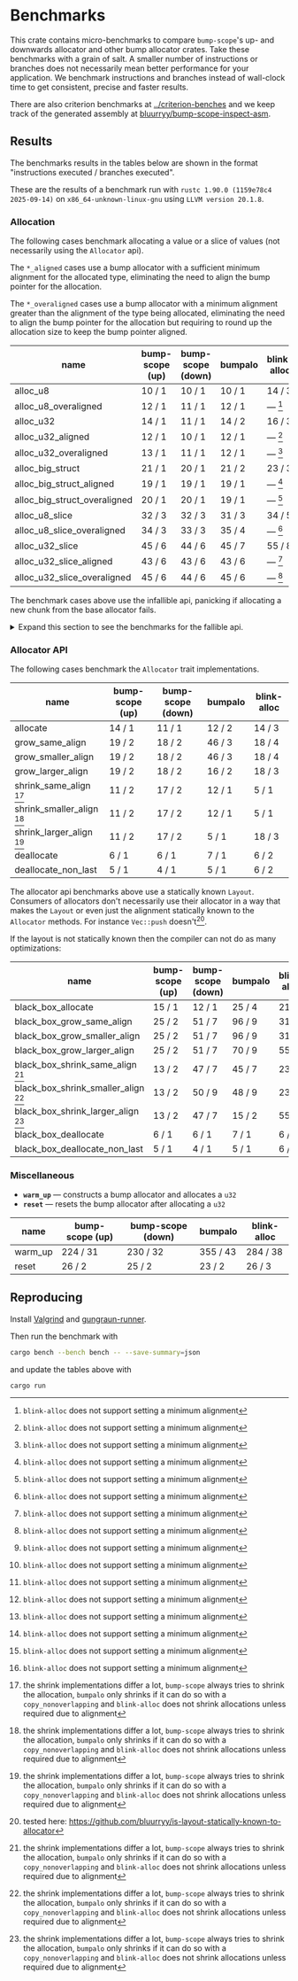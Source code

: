 # Benchmarks

This crate contains micro-benchmarks to compare `bump-scope`'s up- and downwards allocator and other bump allocator crates. Take these benchmarks with a grain of salt. A smaller number of instructions or branches does not necessarily mean better performance for your application. We benchmark instructions and branches instead of wall-clock time to get consistent, precise and faster results.

There are also criterion benchmarks at [../criterion-benches](../criterion-benches) and we keep track of the generated assembly at [bluurryy/bump-scope-inspect-asm](https://github.com/bluurryy/bump-scope-inspect-asm).

## Results

The benchmarks results in the tables below are shown in the format "instructions executed / branches executed".

These are the results of a benchmark run with <!-- version start -->`rustc 1.90.0 (1159e78c4 2025-09-14)` on `x86_64-unknown-linux-gnu` using `LLVM version 20.1.8`<!-- version end -->.

### Allocation

The following cases benchmark allocating a value or a slice of values (not necessarily using the `Allocator` api).

The `*_aligned` cases use a bump allocator with a sufficient minimum alignment for the allocated type, eliminating the need to align the bump pointer for the allocation.

The `*_overaligned` cases use a bump allocator with a minimum alignment greater than the alignment of the type being allocated, eliminating the need to align the bump pointer for the allocation but requiring to round up the allocation size to keep the bump pointer aligned.

<!-- alloc table start -->

| name                         | bump-scope (up) | bump-scope (down) | bumpalo | blink-alloc |
|------------------------------|-----------------|-------------------|---------|-------------|
| alloc_u8                     | 10 / 1          | 10 / 1            | 10 / 1  | 14 / 3      |
| alloc_u8_overaligned         | 12 / 1          | 11 / 1            | 12 / 1  | — [^1]      |
| alloc_u32                    | 14 / 1          | 11 / 1            | 14 / 2  | 16 / 3      |
| alloc_u32_aligned            | 12 / 1          | 10 / 1            | 12 / 1  | — [^1]      |
| alloc_u32_overaligned        | 13 / 1          | 11 / 1            | 12 / 1  | — [^1]      |
| alloc_big_struct             | 21 / 1          | 20 / 1            | 21 / 2  | 23 / 3      |
| alloc_big_struct_aligned     | 19 / 1          | 19 / 1            | 19 / 1  | — [^1]      |
| alloc_big_struct_overaligned | 20 / 1          | 20 / 1            | 19 / 1  | — [^1]      |
| alloc_u8_slice               | 32 / 3          | 32 / 3            | 31 / 3  | 34 / 5      |
| alloc_u8_slice_overaligned   | 34 / 3          | 33 / 3            | 35 / 4  | — [^1]      |
| alloc_u32_slice              | 45 / 6          | 44 / 6            | 45 / 7  | 55 / 8      |
| alloc_u32_slice_aligned      | 43 / 6          | 43 / 6            | 43 / 6  | — [^1]      |
| alloc_u32_slice_overaligned  | 45 / 6          | 44 / 6            | 45 / 6  | — [^1]      |

<!-- alloc table end -->

The benchmark cases above use the infallible api, panicking if allocating a new chunk from the base allocator fails.

<details>
<summary>Expand this section to see the benchmarks for the fallible api.</summary>

<!-- try alloc table start -->

| name                             | bump-scope (up) | bump-scope (down) | bumpalo | blink-alloc |
|----------------------------------|-----------------|-------------------|---------|-------------|
| try_alloc_u8                     | 10 / 1          | 10 / 1            | 10 / 1  | 14 / 3      |
| try_alloc_u8_overaligned         | 12 / 1          | 11 / 1            | 12 / 1  | — [^1]      |
| try_alloc_u32                    | 14 / 1          | 11 / 1            | 14 / 2  | 16 / 3      |
| try_alloc_u32_aligned            | 12 / 1          | 10 / 1            | 12 / 1  | — [^1]      |
| try_alloc_u32_overaligned        | 13 / 1          | 11 / 1            | 12 / 1  | — [^1]      |
| try_alloc_big_struct             | 21 / 1          | 20 / 1            | 21 / 2  | 23 / 3      |
| try_alloc_big_struct_aligned     | 19 / 1          | 19 / 1            | 19 / 1  | — [^1]      |
| try_alloc_big_struct_overaligned | 20 / 1          | 20 / 1            | 19 / 1  | — [^1]      |
| try_alloc_u8_slice               | 32 / 3          | 32 / 3            | 32 / 3  | 34 / 5      |
| try_alloc_u8_slice_overaligned   | 34 / 3          | 33 / 3            | 36 / 4  | — [^1]      |
| try_alloc_u32_slice              | 45 / 6          | 44 / 6            | 45 / 7  | 51 / 8      |
| try_alloc_u32_slice_aligned      | 43 / 6          | 43 / 6            | 43 / 6  | — [^1]      |
| try_alloc_u32_slice_overaligned  | 45 / 6          | 44 / 6            | 45 / 6  | — [^1]      |

<!-- try alloc table end -->

</details>

### Allocator API

The following cases benchmark the `Allocator` trait implementations. 

<!-- allocator_api table start -->

| name                      | bump-scope (up) | bump-scope (down) | bumpalo | blink-alloc |
|---------------------------|-----------------|-------------------|---------|-------------|
| allocate                  | 14 / 1          | 11 / 1            | 12 / 2  | 14 / 3      |
| grow_same_align           | 19 / 2          | 18 / 2            | 46 / 3  | 18 / 4      |
| grow_smaller_align        | 19 / 2          | 18 / 2            | 46 / 3  | 18 / 4      |
| grow_larger_align         | 19 / 2          | 18 / 2            | 16 / 2  | 18 / 3      |
| shrink_same_align [^2]    | 11 / 2          | 17 / 2            | 12 / 1  | 5 / 1       |
| shrink_smaller_align [^2] | 11 / 2          | 17 / 2            | 12 / 1  | 5 / 1       |
| shrink_larger_align [^2]  | 11 / 2          | 17 / 2            | 5 / 1   | 18 / 3      |
| deallocate                | 6 / 1           | 6 / 1             | 7 / 1   | 6 / 2       |
| deallocate_non_last       | 5 / 1           | 4 / 1             | 5 / 1   | 6 / 2       |

<!-- allocator_api table end -->

The allocator api benchmarks above use a statically known `Layout`. Consumers of allocators don't necessarily use their allocator in a way that makes the `Layout` or even just the alignment statically known to the `Allocator` methods. For instance `Vec::push` doesn't[^3].

If the layout is not statically known then the compiler can not do as many optimizations:

<!-- black_box_allocator_api table start -->

| name                                | bump-scope (up) | bump-scope (down) | bumpalo | blink-alloc |
|-------------------------------------|-----------------|-------------------|---------|-------------|
| black_box_allocate                  | 15 / 1          | 12 / 1            | 25 / 4  | 21 / 3      |
| black_box_grow_same_align           | 25 / 2          | 51 / 7            | 96 / 9  | 31 / 6      |
| black_box_grow_smaller_align        | 25 / 2          | 51 / 7            | 96 / 9  | 31 / 6      |
| black_box_grow_larger_align         | 25 / 2          | 51 / 7            | 70 / 9  | 55 / 8      |
| black_box_shrink_same_align [^2]    | 13 / 2          | 47 / 7            | 45 / 7  | 23 / 3      |
| black_box_shrink_smaller_align [^2] | 13 / 2          | 50 / 9            | 48 / 9  | 23 / 3      |
| black_box_shrink_larger_align [^2]  | 13 / 2          | 47 / 7            | 15 / 2  | 55 / 8      |
| black_box_deallocate                | 6 / 1           | 6 / 1             | 7 / 1   | 6 / 2       |
| black_box_deallocate_non_last       | 5 / 1           | 4 / 1             | 5 / 1   | 6 / 2       |

<!-- black_box_allocator_api table end -->

### Miscellaneous

- **`warm_up`** —  constructs a bump allocator and allocates a `u32`
- **`reset`** —  resets the bump allocator after allocating a `u32`

<!-- misc table start -->

| name    | bump-scope (up) | bump-scope (down) | bumpalo  | blink-alloc |
|---------|-----------------|-------------------|----------|-------------|
| warm_up | 224 / 31        | 230 / 32          | 355 / 43 | 284 / 38    |
| reset   | 26 / 2          | 25 / 2            | 23 / 2   | 26 / 3      |

<!-- misc table end -->

[^1]: `blink-alloc` does not support setting a minimum alignment
[^2]: the shrink implementations differ a lot, `bump-scope` always tries to shrink the allocation, `bumpalo` only shrinks if it can do so with a `copy_nonoverlapping` and `blink-alloc` does not shrink allocations unless required due to alignment
[^3]: tested here: <https://github.com/bluurryy/is-layout-statically-known-to-allocator>

## Reproducing

Install [Valgrind] and [gungraun-runner].

Then run the benchmark with
```sh
cargo bench --bench bench -- --save-summary=json
```
and update the tables above with
```sh
cargo run
```

[Valgrind]: https://gungraun.github.io/gungraun/latest/html/installation/prerequisites.html
[gungraun-runner]: https://gungraun.github.io/gungraun/latest/html/installation/gungraun.html#installation-of-the-benchmark-runner